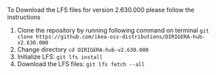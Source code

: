To Download the LFS files for version 2.630.000 please follow the instructions

1. Clone the repository by running following command on terminal `git clone https://github.com/ikea-oss-distributions/DIRIGERA-hub-v2.630.000`
2. Change directory `cd DIRIGERA-hub-v2.630.000`
3. Initialize LFS: `git lfs install`
4. Download the LFS files: `git lfs fetch --all`
